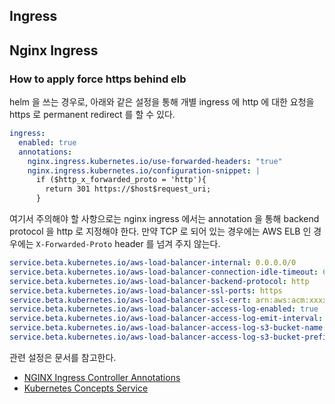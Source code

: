Ingress
-------

## Nginx Ingress

### How to apply force https behind elb

helm 을 쓰는 경우로, 아래와 같은 설정을 통해 개별 ingress 에 http 에 대한 요청을 https 로 permanent redirect 를 할 수 있다. 
```yaml
ingress:
  enabled: true
  annotations:
    nginx.ingress.kubernetes.io/use-forwarded-headers: "true"
    nginx.ingress.kubernetes.io/configuration-snippet: |
      if ($http_x_forwarded_proto = 'http'){
        return 301 https://$host$request_uri;
      }
```

여기서 주의해야 할 사항으로는 nginx ingress 에서는 annotation 을 통해 backend protocol 을 http 로 지정해야 한다.
만약 TCP 로 되어 있는 경우에는 AWS ELB 인 경우에는 `X-Forwarded-Proto` header 를 넘겨 주지 않는다.
```yaml
service.beta.kubernetes.io/aws-load-balancer-internal: 0.0.0.0/0
service.beta.kubernetes.io/aws-load-balancer-connection-idle-timeout: 600
service.beta.kubernetes.io/aws-load-balancer-backend-protocol: http
service.beta.kubernetes.io/aws-load-balancer-ssl-ports: https
service.beta.kubernetes.io/aws-load-balancer-ssl-cert: arn:aws:acm:xxxxx
service.beta.kubernetes.io/aws-load-balancer-access-log-enabled: true
service.beta.kubernetes.io/aws-load-balancer-access-log-emit-interval: 5
service.beta.kubernetes.io/aws-load-balancer-access-log-s3-bucket-name: gramer.log
service.beta.kubernetes.io/aws-load-balancer-access-log-s3-bucket-prefix: gramer/elb/classic
``` 

관련 설정은 문서를 참고한다. 
- [NGINX Ingress Controller Annotations](https://kubernetes.github.io/ingress-nginx/user-guide/nginx-configuration/annotations/)
- [Kubernetes Concepts Service](https://kubernetes.io/docs/concepts/services-networking/service) 



